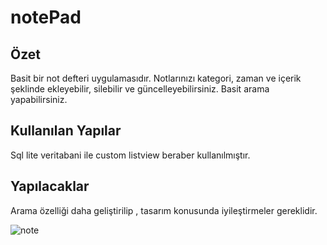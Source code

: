 # notePad
##  Özet
Basit bir not defteri uygulamasıdır. Notlarınızı kategori, zaman ve içerik şeklinde ekleyebilir, silebilir ve güncelleyebilirsiniz. Basit arama yapabilirsiniz.

##  Kullanılan Yapılar

Sql lite veritabani ile custom listview beraber kullanılmıştır.

##  Yapılacaklar

Arama özelliği daha geliştirilip , tasarım konusunda iyileştirmeler gereklidir.


![note](https://user-images.githubusercontent.com/27029629/98483094-c8e4e100-2216-11eb-855e-7b9e2d8f7e44.gif)


